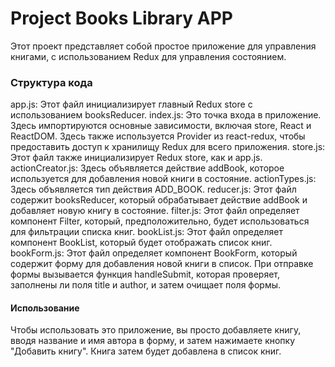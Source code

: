 # Project Books Library APP
Этот проект представляет собой простое приложение для управления книгами, с использованием Redux для управления состоянием.
### Структура кода
app.js: Этот файл инициализирует главный Redux store с использованием booksReducer.
index.js: Это точка входа в приложение. Здесь импортируются основные зависимости, включая store, React и ReactDOM. Здесь также используется Provider из react-redux, чтобы предоставить доступ к хранилищу Redux для всего приложения.
store.js: Этот файл также инициализирует Redux store, как и app.js.
actionCreator.js: Здесь объявляется действие addBook, которое используется для добавления новой книги в состояние.
actionTypes.js: Здесь объявляется тип действия ADD_BOOK.
reducer.js: Этот файл содержит booksReducer, который обрабатывает действие addBook и добавляет новую книгу в состояние.
filter.js: Этот файл определяет компонент Filter, который, предположительно, будет использоваться для фильтрации списка книг.
bookList.js: Этот файл определяет компонент BookList, который будет отображать список книг.
bookForm.js: Этот файл определяет компонент BookForm, который содержит форму для добавления новой книги в список. При отправке формы вызывается функция handleSubmit, которая проверяет, заполнены ли поля title и author, и затем очищает поля формы.
#### Использование
Чтобы использовать это приложение, вы просто добавляете книгу, вводя название и имя автора в форму, и затем нажимаете кнопку "Добавить книгу". Книга затем будет добавлена в список книг.
